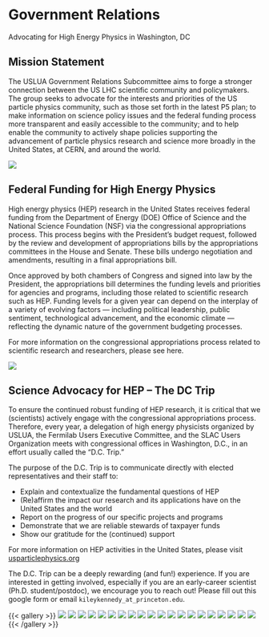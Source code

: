 # Government Relations
Advocating for High Energy Physics in Washington, DC


## Mission Statement

The USLUA Government Relations Subcommittee aims to forge a stronger connection between the US LHC scientific community and policymakers. The group seeks to advocate for the interests and priorities of the US particle physics community, such as those set forth in the latest P5 plan; to make information on science policy issues and the federal funding process more transparent and easily accessible to the community; and to help enable the community to actively shape policies supporting the advancement of particle physics research and science more broadly in the United States, at CERN, and around the world.

<img src="gallery/DSCF2115.jpg">


## Federal Funding for High Energy Physics

High energy physics (HEP) research in the United States receives federal funding from the Department of Energy (DOE) Office of Science and the National Science Foundation (NSF) via the congressional appropriations process. This process begins with the President’s budget request, followed by the review and development of appropriations bills by the appropriations committees in the House and Senate. These bills undergo negotiation and amendments, resulting in a final appropriations bill. 

Once approved by both chambers of Congress and signed into law by the President, the appropriations bill determines the funding levels and priorities for agencies and programs, including those related to scientific research such as HEP. Funding levels for a given year can depend on the interplay of a variety of evolving factors — including political leadership, public sentiment, technological advancement, and the economic climate — reflecting the dynamic nature of the government budgeting processes. 

For more information on the congressional appropriations process related to scientific research and researchers, please see here.

<img src="gallery/NJSenBooker_Kiley_Jeff.jpeg" />


## Science Advocacy for HEP – The DC Trip

To ensure the continued robust funding of HEP research, it is critical that we (scientists) actively engage with the congressional appropriations process. Therefore, every year, a delegation of high energy physicists organized by USLUA, the Fermilab Users Executive Committee, and the SLAC Users Organization meets with congressional offices in Washington, D.C., in an effort usually called the “D.C. Trip.”

The purpose of the D.C. Trip is to communicate directly with elected representatives and their staff to: 

* Explain and contextualize the fundamental questions of HEP
* (Re)affirm the impact our research and its applications have on the United States and the world
* Report on the progress of our specific projects and programs
* Demonstrate that we are reliable stewards of taxpayer funds
* Show our gratitude for the (continued) support

For more information on HEP activities in the United States, please visit [usparticlephysics.org](https://www.usparticlephysics.org/)

The D.C. Trip can be a deeply rewarding (and fun!) experience. If you are interested in getting involved, especially if you are an early-career scientist (Ph.D. student/postdoc), we encourage you to reach out! Please fill out this google form or email `kileykennedy_at_princeton.edu`.


{{< gallery >}}
<img src="gallery/DSCF2115.jpg" class="grid-w50 md:grid-w33 xl:grid-w25" />
<img src="gallery/IMG_8369.jpg" class="grid-w50 md:grid-w33 xl:grid-w25" />
<img src="gallery/IMG_7446.jpg" class="grid-w50 md:grid-w33 xl:grid-w25" />
<img src="gallery/IMG_2534.jpg" class="grid-w50 md:grid-w33 xl:grid-w25" />
<img src="gallery/IMG_7106.jpg" class="grid-w50 md:grid-w33 xl:grid-w25" />
<img src="gallery/IMG_3285.jpg" class="grid-w50 md:grid-w33 xl:grid-w25" />
<img src="gallery/20240409_183206.jpg" class="grid-w50 md:grid-w33 xl:grid-w25" />
<img src="gallery/PXL_20240409_193321173.jpg" class="grid-w50 md:grid-w33 xl:grid-w25" />
<img src="gallery/PXL_20240409_123344228.jpg" class="grid-w50 md:grid-w33 xl:grid-w25" />
<img src="gallery/PXL_20240410_220722561.jpg" class="grid-w50 md:grid-w33 xl:grid-w25" />
<img src="gallery/IMG_0026.jpeg" class="grid-w50 md:grid-w33 xl:grid-w25" />
<img src="gallery/IMG_8345.jpeg" class="grid-w50 md:grid-w33 xl:grid-w25" />
<img src="gallery/PXL_20240409_193215271.jpg" class="grid-w50 md:grid-w33 xl:grid-w25" />
<img src="gallery/IMG_9296.jpg" class="grid-w50 md:grid-w33 xl:grid-w25" />
<img src="gallery/image004.jpg" class="grid-w50 md:grid-w33 xl:grid-w25" />
<img src="gallery/4Fostermeeting.jpeg" class="grid-w50 md:grid-w33 xl:grid-w25" />
<img src="gallery/20230322-IMG_4769.jpg" class="grid-w50 md:grid-w33 xl:grid-w25" />
<img src="gallery/DERepBluntRochester_Jeff.jpeg" class="grid-w50 md:grid-w33 xl:grid-w25" />
<img src="gallery/NJSenBooker_Kiley_Jeff.jpeg" class="grid-w50 md:grid-w33 xl:grid-w25" />
<img src="gallery/OSTP_OMB_meeting_1.jpg" class="grid-w50 md:grid-w33 xl:grid-w25" />
{{< /gallery >}}



